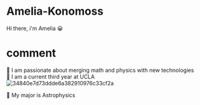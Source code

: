 # Amelia-Konomoss
Hi there, i'm Amelia
:grinning:
# comment

:dizzy: I am passionate about merging math and physics with new technologies <br />
:dizzy: I am a current third year at UCLA <br />![34840e7d73ddde6a382910976c33cf2a](https://user-images.githubusercontent.com/66533374/149186025-5458ccaa-e66f-469c-8941-6d3d519161ee.jpg)

:dizzy: My major is Astrophysics <br />


